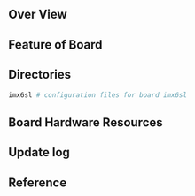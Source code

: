 ## Over View

## Feature of Board

## Directories

```sh
imx6sl # configuration files for board imx6sl
```

## Board Hardware Resources

## Update log

## Reference
